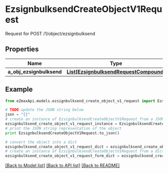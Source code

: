 # EzsignbulksendCreateObjectV1Request

Request for POST /1/object/ezsignbulksend

## Properties

Name | Type | Description | Notes
------------ | ------------- | ------------- | -------------
**a_obj_ezsignbulksend** | [**List[EzsignbulksendRequestCompound]**](EzsignbulksendRequestCompound.md) |  | 

## Example

```python
from eZmaxApi.models.ezsignbulksend_create_object_v1_request import EzsignbulksendCreateObjectV1Request

# TODO update the JSON string below
json = "{}"
# create an instance of EzsignbulksendCreateObjectV1Request from a JSON string
ezsignbulksend_create_object_v1_request_instance = EzsignbulksendCreateObjectV1Request.from_json(json)
# print the JSON string representation of the object
print EzsignbulksendCreateObjectV1Request.to_json()

# convert the object into a dict
ezsignbulksend_create_object_v1_request_dict = ezsignbulksend_create_object_v1_request_instance.to_dict()
# create an instance of EzsignbulksendCreateObjectV1Request from a dict
ezsignbulksend_create_object_v1_request_form_dict = ezsignbulksend_create_object_v1_request.from_dict(ezsignbulksend_create_object_v1_request_dict)
```
[[Back to Model list]](../README.md#documentation-for-models) [[Back to API list]](../README.md#documentation-for-api-endpoints) [[Back to README]](../README.md)


